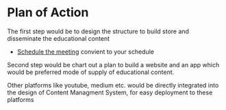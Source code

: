 # Plan of Action

The first step would be to design the structure to build store and disseminate the educational content 
* [Schedule the meeting](docs/scheduleMeeting.md) convient to your schedule

Second step would be chart out a plan to build a website and an app which would be preferred mode of supply of educational content.

Other platforms like youtube, medium etc. would be directly integrated into the design of Content Managment System, for easy deployment to these platforms
